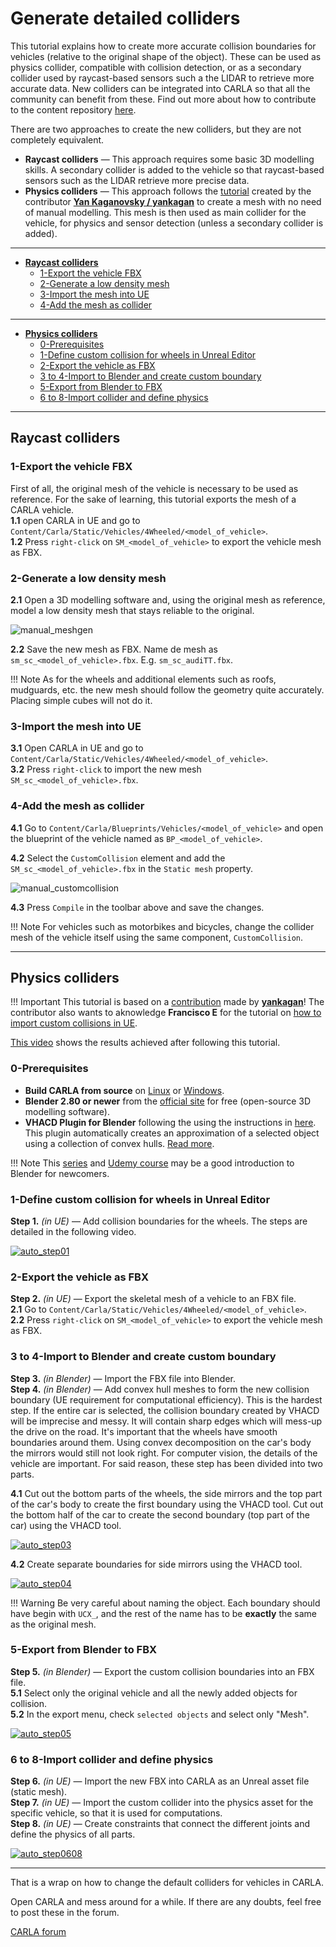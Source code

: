 # Generate detailed colliders

This tutorial explains how to create more accurate collision boundaries for vehicles (relative to the original shape of the object). These can be used as physics collider, compatible with collision detection, or as a secondary collider used by raycast-based sensors such a the LIDAR to retrieve more accurate data. New colliders can be integrated into CARLA so that all the community can benefit from these. Find out more about how to contribute to the content repository [here](cont_contribution_guidelines.md).  

There are two approaches to create the new colliders, but they are not completely equivalent.  

*   __Raycast colliders__ — This approach requires some basic 3D modelling skills. A secondary collider is added to the vehicle so that raycast-based sensors such as the LIDAR retrieve more precise data.  
*   __Physics colliders__ — This approach follows the [tutorial](https://bitbucket.org/yankagan/carla-content/wiki/Home) created by the contributor __[Yan Kaganovsky / yankagan](https://github.com/yankagan)__ to create a mesh with no need of manual modelling. This mesh is then used as main collider for the vehicle, for physics and sensor detection (unless a secondary collider is added).  

---

*   [__Raycast colliders__](#raycast-colliders)  
	*   [1-Export the vehicle FBX](#1-export-the-vehicle-fbx)  
	*   [2-Generate a low density mesh](#2-generate-a-low-density-mesh)  
	*   [3-Import the mesh into UE](#3-import-the-mesh-into-ue)  
	*   [4-Add the mesh as collider](#4-add-the-mesh-as-collider)  

---

*   [__Physics colliders__](#physics-colliders)  
	*   [0-Prerequisites](#0-prerequisites)  
	*   [1-Define custom collision for wheels in Unreal Editor](#1-define-custom-collision-for-wheels-in-unreal-editor)  
	*   [2-Export the vehicle as FBX](#2-export-the-vehicle-as-fbx)  
	*   [3 to 4-Import to Blender and create custom boundary](#3-to-4-import-to-blender-and-create-custom-boundary)  
	*   [5-Export from Blender to FBX](#5-export-from-blender-to-fbx)  
	*   [6 to 8-Import collider and define physics](#6-to-8-import-collider-and-define-physics)  

---
## Raycast colliders

### 1-Export the vehicle FBX

First of all, the original mesh of the vehicle is necessary to be used as reference. For the sake of learning, this tutorial exports the mesh of a CARLA vehicle.  
__1.1__ open CARLA in UE and go to `Content/Carla/Static/Vehicles/4Wheeled/<model_of_vehicle>`.  
__1.2__ Press `right-click` on `SM_<model_of_vehicle>` to export the vehicle mesh as FBX.  

### 2-Generate a low density mesh

__2.1__ Open a 3D modelling software and, using the original mesh as reference, model a low density mesh that stays reliable to the original.  

![manual_meshgen](img/tuto_D_colliders_mesh.jpg)

__2.2__ Save the new mesh as FBX. Name de mesh as `sm_sc_<model_of_vehicle>.fbx`. E.g. `sm_sc_audiTT.fbx`.  

!!! Note
    As for the wheels and additional elements such as roofs, mudguards, etc. the new mesh should follow the geometry quite accurately. Placing simple cubes will not do it.  

### 3-Import the mesh into UE

__3.1__ Open CARLA in UE and go to `Content/Carla/Static/Vehicles/4Wheeled/<model_of_vehicle>`.  
__3.2__ Press `right-click` to import the new mesh `SM_sc_<model_of_vehicle>.fbx`.  

### 4-Add the mesh as collider

__4.1__ Go to `Content/Carla/Blueprints/Vehicles/<model_of_vehicle>` and open the blueprint of the vehicle named as `BP_<model_of_vehicle>`.  

__4.2__ Select the `CustomCollision` element and add the `SM_sc_<model_of_vehicle>.fbx` in the `Static mesh` property.  

![manual_customcollision](img/tuto_D_colliders_final.jpg)

__4.3__ Press `Compile` in the toolbar above and save the changes.  

!!! Note
    For vehicles such as motorbikes and bicycles, change the collider mesh of the vehicle itself using the same component, `CustomCollision`.  

---
## Physics colliders

!!! Important
    This tutorial is based on a [contribution](https://bitbucket.org/yankagan/carla-content/wiki/Home) made by __[yankagan](https://github.com/yankagan)__! The contributor also wants to aknowledge __Francisco E__ for the tutorial on [how to import custom collisions in UE](https://www.youtube.com/watch?v=SEH4f0HrCDM).  

[This video](https://www.youtube.com/watch?v=CXK2M2cNQ4Y) shows the results achieved after following this tutorial.  

### 0-Prerequisites

*   __Build CARLA from source__ on [Linux](build_linux.md) or [Windows](build_windows.md).  
*   __Blender 2.80 or newer__ from the [official site](https://www.blender.org/download/) for free (open-source 3D modelling software).  
*   __VHACD Plugin for Blender__ following the using the instructions in [here](https://github.com/andyp123/blender_vhacd). This plugin automatically creates an approximation of a selected object using a collection of convex hulls. [Read more](https://github.com/kmammou/v-hacd).  

!!! Note
    This [series](https://www.youtube.com/watch?v=ppASl6yaguU) and [Udemy course](https://www.udemy.com/course/blender-3d-from-zero-to-hero/?pmtag=MRY1010) may be a good introduction to Blender for newcomers. 


### 1-Define custom collision for wheels in Unreal Editor

__Step 1.__ *(in UE)* — Add collision boundaries for the wheels. The steps are detailed in the following video.  

[![auto_step01](img/tuto_D_colliders_01.jpg)](https://www.youtube.com/watch?v=bECnsTw6ehI)

### 2-Export the vehicle as FBX

__Step 2.__ *(in UE)* — Export the skeletal mesh of a vehicle to an FBX file.  
__2.1__ Go to `Content/Carla/Static/Vehicles/4Wheeled/<model_of_vehicle>`.  
__2.2__ Press `right-click` on `SM_<model_of_vehicle>` to export the vehicle mesh as FBX.  


### 3 to 4-Import to Blender and create custom boundary

__Step 3.__ *(in Blender)* — Import the FBX file into Blender.  
__Step 4.__ *(in Blender)* — Add convex hull meshes to form the new collision boundary (UE requirement for computational efficiency). This is the hardest step. If the entire car is selected, the collision boundary created by VHACD will be imprecise and messy. It will contain sharp edges which will mess-up the drive on the road. It's important that the wheels have smooth boundaries around them. Using convex decomposition on the car's body the mirrors would still not look right. For computer vision, the details of the vehicle are important. For said reason, these step has been divided into two parts. 

__4.1__ Cut out the bottom parts of the wheels, the side mirrors and the top part of the car's body to create the first boundary using the VHACD tool. Cut out the bottom half of the car to create the second boundary (top part of the car) using the VHACD tool.  

[![auto_step03](img/tuto_D_colliders_03.jpg)](https://www.youtube.com/watch?v=oROkK3OCuOA)

__4.2__ Create separate boundaries for side mirrors using the VHACD tool.  

[![auto_step04](img/tuto_D_colliders_04.jpg)](https://www.youtube.com/watch?v=L3upzdC602s)

!!! Warning
    Be very careful about naming the object. Each boundary should have begin with `UCX_`, and the rest of the name has to be __exactly__ the same as the original mesh.  

### 5-Export from Blender to FBX

__Step 5.__ *(in Blender)* — Export the custom collision boundaries into an FBX file.  
__5.1__ Select only the original vehicle and all the newly added objects for collision.  
__5.2__ In the export menu, check `selected objects` and select only "Mesh".  

[![auto_step05](img/tuto_D_colliders_05.jpg)](https://youtu.be/aJPyskYjzWo)

### 6 to 8-Import collider and define physics

__Step 6.__ *(in UE)* — Import the new FBX into CARLA as an Unreal asset file (static mesh).  
__Step 7.__ *(in UE)* — Import the custom collider into the physics asset for the specific vehicle, so that it is used for computations.  
__Step 8.__ *(in UE)* — Create constraints that connect the different joints and define the physics of all parts.  

[![auto_step0608](img/tuto_D_colliders_0608.jpg)](https://www.youtube.com/watch?v=aqFNwAyj2CA)

---

That is a wrap on how to change the default colliders for vehicles in CARLA.  

Open CARLA and mess around for a while. If there are any doubts, feel free to post these in the forum. 

<div class="build-buttons">
<p>
<a href="https://github.com/carla-simulator/carla/discussions/" target="_blank" class="btn btn-neutral" title="Go to the CARLA forum">
CARLA forum</a>
</p>
</div>
